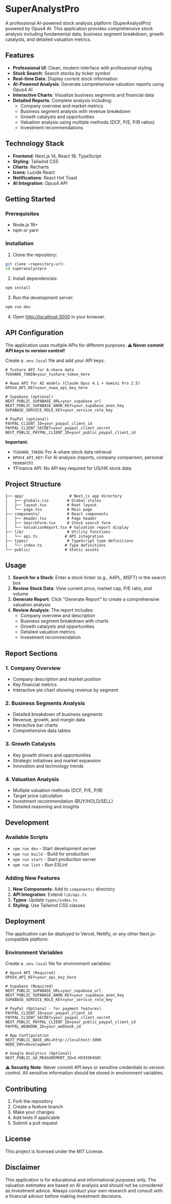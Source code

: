 # SuperAnalystPro

A professional AI-powered stock analysis platform (SuperAnalystPro) powered by Opus4 AI. This application provides comprehensive stock analysis including fundamental data, business segment breakdown, growth catalysts, and detailed valuation metrics.

## Features

- **Professional UI**: Clean, modern interface with professional styling
- **Stock Search**: Search stocks by ticker symbol
- **Real-time Data**: Display current stock information
- **AI-Powered Analysis**: Generate comprehensive valuation reports using Opus4 AI
- **Interactive Charts**: Visualize business segments and financial data
- **Detailed Reports**: Complete analysis including:
  - Company overview and market metrics
  - Business segment analysis with revenue breakdown
  - Growth catalysts and opportunities
  - Valuation analysis using multiple methods (DCF, P/E, P/B ratios)
  - Investment recommendations

## Technology Stack

- **Frontend**: Next.js 14, React 18, TypeScript
- **Styling**: Tailwind CSS
- **Charts**: Recharts
- **Icons**: Lucide React
- **Notifications**: React Hot Toast
- **AI Integration**: Opus4 API

## Getting Started

### Prerequisites

- Node.js 18+ 
- npm or yarn

### Installation

1. Clone the repository:
```bash
git clone <repository-url>
cd superanalystpro
```

2. Install dependencies:
```bash
npm install
```

3. Run the development server:
```bash
npm run dev
```

4. Open [http://localhost:3000](http://localhost:3000) in your browser.

## API Configuration

The application uses multiple APIs for different purposes. **⚠️ Never commit API keys to version control!**

Create a `.env.local` file and add your API keys:

```env
# Tushare API for A-share data
TUSHARE_TOKEN=your_tushare_token_here

# Nuwa API for AI models (Claude Opus 4.1 + Gemini Pro 2.5)
OPUS4_API_KEY=your_nuwa_api_key_here

# Supabase (optional)
NEXT_PUBLIC_SUPABASE_URL=your_supabase_url
NEXT_PUBLIC_SUPABASE_ANON_KEY=your_supabase_anon_key
SUPABASE_SERVICE_ROLE_KEY=your_service_role_key

# PayPal (optional)
PAYPAL_CLIENT_ID=your_paypal_client_id
PAYPAL_CLIENT_SECRET=your_paypal_client_secret
NEXT_PUBLIC_PAYPAL_CLIENT_ID=your_public_paypal_client_id
```

**Important**: 
- `TUSHARE_TOKEN`: For A-share stock data retrieval
- `OPUS4_API_KEY`: For AI analysis (reports, company comparison, personal research)
- YFinance API: No API key required for US/HK stock data

## Project Structure

```
├── app/                    # Next.js app directory
│   ├── globals.css        # Global styles
│   ├── layout.tsx         # Root layout
│   └── page.tsx           # Main page
├── components/            # React components
│   ├── Header.tsx         # Page header
│   ├── SearchForm.tsx     # Stock search form
│   └── ValuationReport.tsx # Valuation report display
├── lib/                   # Utility functions
│   └── api.ts            # API integration
├── types/                 # TypeScript type definitions
│   └── index.ts          # Type definitions
└── public/               # Static assets
```

## Usage

1. **Search for a Stock**: Enter a stock ticker (e.g., AAPL, MSFT) in the search box
2. **Review Stock Data**: View current price, market cap, P/E ratio, and volume
3. **Generate Report**: Click "Generate Report" to create a comprehensive valuation analysis
4. **Review Analysis**: The report includes:
   - Company overview and description
   - Business segment breakdown with charts
   - Growth catalysts and opportunities
   - Detailed valuation metrics
   - Investment recommendation

## Report Sections

### 1. Company Overview
- Company description and market position
- Key financial metrics
- Interactive pie chart showing revenue by segment

### 2. Business Segments Analysis
- Detailed breakdown of business segments
- Revenue, growth, and margin data
- Interactive bar charts
- Comprehensive data tables

### 3. Growth Catalysts
- Key growth drivers and opportunities
- Strategic initiatives and market expansion
- Innovation and technology trends

### 4. Valuation Analysis
- Multiple valuation methods (DCF, P/E, P/B)
- Target price calculation
- Investment recommendation (BUY/HOLD/SELL)
- Detailed reasoning and insights

## Development

### Available Scripts

- `npm run dev` - Start development server
- `npm run build` - Build for production
- `npm run start` - Start production server
- `npm run lint` - Run ESLint

### Adding New Features

1. **New Components**: Add to `components/` directory
2. **API Integration**: Extend `lib/api.ts`
3. **Types**: Update `types/index.ts`
4. **Styling**: Use Tailwind CSS classes

## Deployment

The application can be deployed to Vercel, Netlify, or any other Next.js-compatible platform.

### Environment Variables

Create a `.env.local` file for environment variables:

```env
# Opus4 API (Required)
OPUS4_API_KEY=your_api_key_here

# Supabase (Required)
NEXT_PUBLIC_SUPABASE_URL=your_supabase_url
NEXT_PUBLIC_SUPABASE_ANON_KEY=your_supabase_anon_key
SUPABASE_SERVICE_ROLE_KEY=your_service_role_key

# PayPal (Optional - for payment features)
PAYPAL_CLIENT_ID=your_paypal_client_id
PAYPAL_CLIENT_SECRET=your_paypal_client_secret
NEXT_PUBLIC_PAYPAL_CLIENT_ID=your_public_paypal_client_id
PAYPAL_WEBHOOK_ID=your_webhook_id

# App Configuration
NEXT_PUBLIC_BASE_URL=http://localhost:3000
NODE_ENV=development

# Google Analytics (Optional)
NEXT_PUBLIC_GA_MEASUREMENT_ID=G-HS935K4G8C
```

**⚠️ Security Note**: Never commit API keys or sensitive credentials to version control. All sensitive information should be stored in environment variables.

## Contributing

1. Fork the repository
2. Create a feature branch
3. Make your changes
4. Add tests if applicable
5. Submit a pull request

## License

This project is licensed under the MIT License.

## Disclaimer

This application is for educational and informational purposes only. The valuation estimates are based on AI analysis and should not be considered as investment advice. Always conduct your own research and consult with a financial advisor before making investment decisions. 
